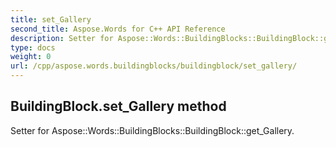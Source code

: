 ```yaml
---
title: set_Gallery
second_title: Aspose.Words for C++ API Reference
description: Setter for Aspose::Words::BuildingBlocks::BuildingBlock::get_Gallery. 
type: docs
weight: 0
url: /cpp/aspose.words.buildingblocks/buildingblock/set_gallery/
---
```

## BuildingBlock.set_Gallery method


Setter for Aspose::Words::BuildingBlocks::BuildingBlock::get_Gallery. 

